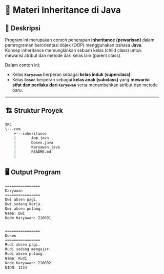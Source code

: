 # 🧩 Materi Inheritance di Java

## 📘 Deskripsi
Program ini merupakan contoh penerapan **inheritance (pewarisan)** dalam pemrograman berorientasi objek (OOP) menggunakan bahasa **Java**.  
Konsep inheritance memungkinkan sebuah kelas (child class) untuk mewarisi atribut dan metode dari kelas lain (parent class).

Dalam contoh ini:
- Kelas **`Karyawan`** berperan sebagai **kelas induk (superclass)**.
- Kelas **`Dosen`** berperan sebagai **kelas anak (subclass)** yang **mewarisi sifat dan perilaku dari `Karyawan`** serta menambahkan atribut dan metode baru.

---

## 🏗️ Struktur Proyek
```bash
SRC
\---com
    +---inheritance
    |       App.java
    |       Dosen.java
    |       Karyawan.java
    |       README.md
    |
```

## 🖥️ Output Program
```bash
================
Karyawan
================
Dwi absen pagi.
Dwi sedang kerja.
Dwi absen pulang.
Nama: Dwi
Kode Karyawan: 210001


================
Dosen
================
Rudi absen pagi.
Rudi sedang mengajar.
Rudi absen pulang.
Nama: Rudi
Kode Karyawan: 210002
NIDN: 1234
```